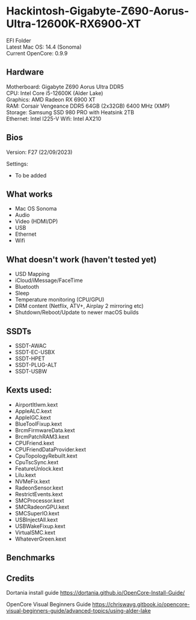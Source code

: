 # Hackintosh-Gigabyte-Z690-Aorus-Ultra-12600K-RX6900-XT
EFI Folder  
Latest Mac OS: 14.4 (Sonoma)  
Current OpenCore: 0.9.9

## Hardware
Motherboard: Gigabyte Z690 Aorus Ultra DDR5  
CPU: Intel Core i5-12600K (Alder Lake)  
Graphics: AMD Radeon RX 6900 XT  
RAM: Corsair Vengeance DDR5 64GB (2x32GB) 6400 MHz (XMP)  
Storage: Samsung SSD 980 PRO with Heatsink 2TB  
Ethernet: Intel I225-V
Wifi: Intel AX210

## Bios
Version: F27 (22/09/2023)

Settings:
- To be added

## What works
- Mac OS Sonoma
- Audio
- Video (HDMI/DP)
- USB
- Ethernet
- Wifi

## What doesn't work (haven't tested yet)
- USD Mapping
- iCloud/iMessage/FaceTime
- Bluetooth
- Sleep
- Temperature monitoring (CPU/GPU)
- DRM content (Netflix, ATV+, Airplay 2 mirroring etc)
- Shutdown/Reboot/Update to newer macOS builds

## SSDTs
- SSDT-AWAC
- SSDT-EC-USBX
- SSDT-HPET
- SSDT-PLUG-ALT
- SSDT-USBW

## Kexts used:
- AirportItlwm.kext
- AppleALC.kext
- AppleIGC.kext
- BlueToolFixup.kext
- BrcmFirmwareData.kext
- BrcmPatchRAM3.kext
- CPUFriend.kext
- CPUFriendDataProvider.kext
- CpuTopologyRebuilt.kext
- CpuTscSync.kext
- FeatureUnlock.kext
- Lilu.kext
- NVMeFix.kext
- RadeonSensor.kext
- RestrictEvents.kext
- SMCProcessor.kext
- SMCRadeonGPU.kext
- SMCSuperIO.kext
- USBInjectAll.kext
- USBWakeFixup.kext
- VirtualSMC.kext
- WhateverGreen.kext
## Benchmarks

## Credits
Dortania install guide
https://dortania.github.io/OpenCore-Install-Guide/

OpenCore Visual Beginners Guide
https://chriswayg.gitbook.io/opencore-visual-beginners-guide/advanced-topics/using-alder-lake
